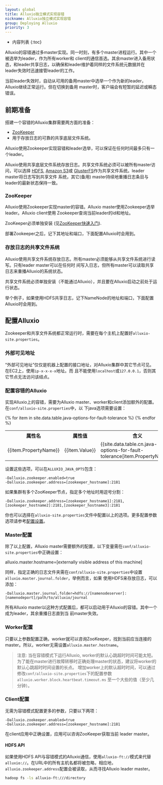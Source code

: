 ```yaml
---
layout: global
title: Alluxio独立模式实现容错
nickname: Alluxio独立模式实现容错
group: Deploying Alluxio
priority: 3
---
```


* 内容列表
{:toc}

Alluxio的容错通过多master实现。同一时刻，有多个master进程运行。其中一个被选举为leader，作为所有worker和
client的通信首选。其余master进入备用状态，和leader共享日志，以确保和leader维护着同样的文件系统元数据并在
leader失效时迅速接管leader的工作。

当前leader失效时，自动从可用的备用master中选举一个作为新的leader，Alluxio继续正常运行。但在切换到备用
master时，客户端会有短暂的延迟或瞬态错误。

## 前期准备

搭建一个容错的Alluxio集群需要两方面的准备：

* [ZooKeeper](http://zookeeper.apache.org/)
* 用于存放日志的可靠的共享底层文件系统。

Alluxio使用Zookeeper实现容错和leader选举，可以保证在任何时间最多只有一个leader。

Alluxio使用共享底层文件系统存放日志。共享文件系统必须可以被所有master访问，可以选择
[HDFS](Configuring-Alluxio-with-HDFS.html), [Amazon S3](Configuring-Alluxio-with-S3.html)或
[GlusterFS](Configuring-Alluxio-with-GlusterFS.html)作为共享文件系统。leader master将日志写到共享文件
系统，其它(备用) master持续地重播日志条目与leader的最新状态保持一致。

### ZooKeeper

Alluxio使用Zookeeper实现master的容错。Alluxio master使用Zookeeper选举leader。Alluxio client使用
Zookeeper查询当前leader的id和地址。

ZooKeeper必须单独安装
(见[ZooKeeper快速入门](http://zookeeper.apache.org/doc/r3.4.5/zookeeperStarted.html)).

部署Zookeeper之后，记下其地址和端口，下面配置Alluxio时会用到。

### 存放日志的共享文件系统

Alluxio使用共享文件系统存放日志。所有master必须能够从共享文件系统进行读写。只有leader master可以在任何时
间写入日志，但所有master可以读取共享日志来重播Alluxio的系统状态。

共享文件系统必须单独安装（不能通过Alluxio），并且要在Alluxio启动之前处于运行状态。

举个例子，如果使用HDFS共享日志，记下NameNode的地址和端口，下面配置Alluxio时会用到。

## 配置Alluxio
Zookeeper和共享文件系统都正常运行时，需要在每个主机上配置好`alluxio-site.properties`。

### 外部可见地址

“外部可见地址”仅仅是机器上配置的接口地址，对Alluxio集群中其它节点可见。在EC2上，使用`ip-x-x-x-x`地址。而
且不能使用`localhost`或`127.0.0.1`，否则其它节点无法访问该结点。

### 配置容错的Alluxio

实现Alluxio上的容错，需要为Alluxio master、worker和client添加额外的配置。在`conf/alluxio-site.properties`中，以
下java选项需要设置：

<table class="table">
<tr><th>属性名</th><th>属性值</th><th>含义</th></tr>
{% for item in site.data.table.java-options-for-fault-tolerance %}
<tr>
  <td>{{item.PropertyName}}</td>
  <td>{{item.Value}}</td>
  <td>{{site.data.table.cn.java-options-for-fault-tolerance[item.PropertyName]}}</td>
</tr>
{% endfor %}
</table>

设置这些选项，可以在`ALLUXIO_JAVA_OPTS`包含：

    -Dalluxio.zookeeper.enabled=true
    -Dalluxio.zookeeper.address=[zookeeper_hostname]:2181

如果集群有多个ZooKeeper节点，指定多个地址时用逗号分割：

    -Dalluxio.zookeeper.address=[zookeeper_hostname1]:2181,[zookeeper_hostname2]:2181,[zookeeper_hostname3]:2181

你也可以选择在`alluxio-site.properties`文件中配置以上的选项。更多配置参数选项请参考[配置设置](Configuration-Settings.html)。

### Master配置

除了以上配置，Alluxio master需要额外的配置，以下变量需在`conf/alluxio-site.properties`中正确设置：

   alluxio.master.hostname=[externally visible address of this machine]

同样，指定正确的日志文件夹需在`conf/alluxio-site.properties`中设置`alluxio.master.journal.folder`，举例而言，如果
使用HDFS来存放日志，可以添加：

    -Dalluxio.master.journal.folder=hdfs://[namenodeserver]:[namenodeport]/path/to/alluxio/journal

所有Alluxio master以这种方式配置后，都可以启动用于Alluxio的容错。其中一个成为leader，其余重播日志直到当
前master失效。

### Worker配置

只要以上参数配置正确，worker就可以咨询ZooKeeper，找到当前应当连接的master。所以，worker无需设置`alluxio.master.hostname`。

> 注意: 当在容错模式下运行Alluxio, worker的默认心跳超时时间可能太短。
> 为了能在master进行故障转移时正确处理master的状态，建议将worker的默认心跳超时时间设置的长点。
> 增加worker上的默认超时时间，可以通过修改`conf/alluxio-site.properties`下的配置参数
> `alluxio.worker.block.heartbeat.timeout.ms` 至一个大些的值（至少几分钟）。

### Client配置

无需为容错模式配置更多的参数，只要以下两项：

    -Dalluxio.zookeeper.enabled=true
    -Dalluxio.zookeeper.address=[zookeeper_hostname]:2181

在client应用中正确设置，应用可以咨询ZooKeeper获取当前 leader master。

#### HDFS API

如果使用HDFS API与容错模式的Alluxio通信，使用`alluxio-ft://`模式来代替`alluxio://`。在URL中的所有主机名都将被忽略，相应地，`alluxio.zookeeper.address`配置会被读取，从而寻找Alluxio leader master。

```bash
hadoop fs -ls alluxio-ft:///directory
```
